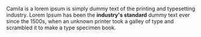 Camila is a lorem ipsum is simply dummy text of the printing and typesetting industry. Lorem Ipsum has been the **industry's standard** dummy text ever since the 1500s, when an unknown printer took a galley of type and scrambled it to make a type specimen book. 